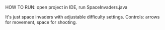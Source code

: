 HOW TO RUN: open project in IDE, run SpaceInvaders.java

It's just space invaders with adjustable difficulty settings.
Controls: arrows for movement, space for shooting.
